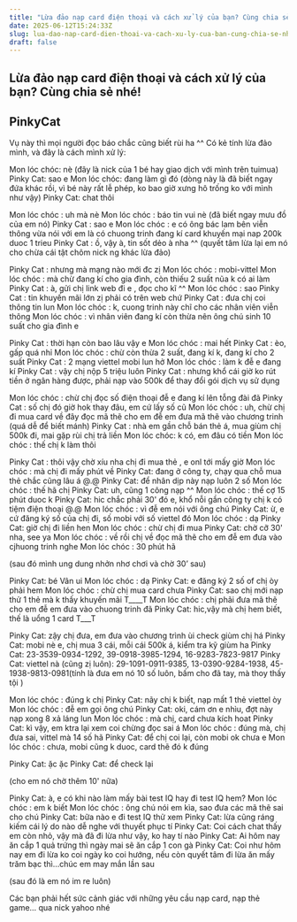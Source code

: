 ```yaml
---
title: "Lừa đảo nạp card điện thoại và cách xử lý của bạn? Cùng chia sẻ nhé!"
date: 2025-06-12T15:24:33Z
slug: lua-dao-nap-card-dien-thoai-va-cach-xu-ly-cua-ban-cung-chia-se-nhe
draft: false
---
```


## Lừa đảo nạp card điện thoại và cách xử lý của bạn? Cùng chia sẻ nhé!

## PinkyCat

Vụ này thì mọi người đọc báo chắc cũng biết rùi ha ^^
Có kẻ tính lừa đảo mình, và đây là cách mình xử lý:
 
 
Mon lóc chóc: nè (đây là nick của 1 bé hay giao dịch với mình trên tuimua)
Pinky Cat: sao e
Mon lóc chóc: đang làm gì đó (dòng này là đã biết ngay đứa khác rồi, vì bé này rất lễ phép, ko bao giờ xưng hô trống ko với mình như vậy)
Pinky Cat: chat thôi
 
Mon lóc chóc : uh mà nè
Mon lóc chóc : báo tin vui nè (đã biết ngay mưu đồ của em nó)
Pinky Cat : sao e
Mon lóc chóc : e có ông bác lam bên viễn thông vừa nói với em là có chuong trinh đang kí card khuyến mại nap 200k duoc 1 trieu
Pinky Cat : ồ, vậy à, tin sốt dẻo à nha ^^ (quyết tâm lừa lại em nó cho chừa cái tật chôm nick ng khác lừa đảo)
 
Pinky Cat : nhưng mà mạng nào mới đc zị
Mon lóc chóc : mobi-vittel
Mon lóc chóc : mà chừ đang kí cho gia đình, còn thiếu 2 suất nũa k có ai làm
Pinky Cat : à, gửi chị link web đi e , đọc cho kĩ ^^
Mon lóc chóc : sao
Pinky Cat : tin khuyến mãi lớn zị phải có trên web chứ
Pinky Cat : đưa chị coi thông tin lun
Mon lóc chóc : k, cuong trinh này chĩ cho các nhân viên viễn thông
Mon lóc chóc : vì nhân viên đang kí còn thừa nên ông chú sinh 10 suất cho gia đình e
 
Pinky Cat : thời hạn còn bao lâu vậy e
Mon lóc chóc : mai hết
Pinky Cat : èo, gấp quá nhỉ
Mon lóc chóc : chừ còn thừa 2 suất, đang kí k, đang kí cho 2 suất
Pinky Cat : 2 mạng viettel mobi lun hở
Mon lóc chóc : làm k đễ e đang kí
Pinky Cat : vậy chị nộp 5 triệu luôn
Pinky Cat : nhưng khổ cái giờ ko rút tiền ở ngân hàng được, phải nạp vào 500k để thay đổi gói dịch vụ sử dụng
 
Mon lóc chóc : chừ chị đọc số điện thoại đễ e đang kí lên tỗng đài đã
Pinky Cat : số chị đó giờ hok thay đâu, em cứ lấy số cũ
Mon lóc chóc : uh, chừ chị đi mua card về đây đọc mã thẽ cho em đễ em đưa mã thẽ vào chương trinh (quá dễ để biết mánh)
Pinky Cat : nhà em gần chỗ bán thẻ á, mua giùm chị 500k đi, mai gặp rùi chị trả liền
Mon lóc chóc: k có, em đâu có tiền
Mon lóc chóc : thế chị k làm thôi
 
Pinky Cat : thôi vậy chờ xíu nha chị đi mua thẻ , e onl tới mấy giờ
Mon lóc chóc : mà chị đi mấy phút về
Pinky Cat: đang ở công ty, chạy qua chỗ mua thẻ chắc cũng lâu á @.@
Pinky Cat: để nhân dịp này nạp luôn 2 số
Mon lóc chóc : thế hã chị
Pinky Cat: uh, cũng 1 công nạp ^^
Mon lóc chóc : thế cợ 15 phút duoc k
Pinky Cat: hic chắc phải 30' đó e, khổ nỗi gần công ty chị k có tiệm điện thoại @.@
Mon lóc chóc : vì đễ em nói với ông chú
Pinky Cat: ừ, e cứ đăng ký số của chị đi, số mobi với số viettel đó
Mon lóc chóc : dạ
Pinky Cat: giờ chị đi liền hen
Mon lóc chóc : chừ chị đi mua
Pinky Cat: chờ cỡ 30' nha, see ya
Mon lóc chóc : về rồi chị về đọc mã thẽ cho em đễ em đưa vào cjhuong trinh nghe
Mon lóc chóc : 30 phút hã
 
(sau đó mình ung dung nhởn nhơ chơi và chờ 30’ sau)
 
Pinky Cat: bé Vân ui
Mon lóc chóc : dạ
Pinky Cat: e đăng ký 2 số of chị òy phải hem
Mon lóc chóc : chừ chị mua card chưa
Pinky Cat: sao chị mới nạp thử 1 thẻ mà k thấy khuyến mãi T____T
Mon lóc chóc : chị phãi đưa mã thẽ cho em đễ em đưa vào chuong trinh đã
Pinky Cat: hic,vậy mà chị hem biết, thế là uổng 1 card T___T
 
Pinky Cat: zậy chị đưa, em đưa vào chương trình ùi check giùm chị há
Pinky Cat: mobi nè e, chị mua 3 cái, mỗi cái 500k á, kiểm tra kỹ giùm ha
Pinky Cat: 23-3539-0934-1292, 39-0918-3985-1294, 16-9283-7823-9817
Pinky Cat: viettel nà (cũng zị luôn): 29-1091-0911-9385, 13-0390-9284-1938, 45-1938-9813-0981(tính là đưa em nó 10 số luôn, bấm cho đã tay, mà thoy thấy tội  )
 
Mon lóc chóc : đúng k chị
Pinky Cat: nãy chị k biết, nạp mất 1 thẻ viettel òy
Mon lóc chóc : đễ em gọi ông chú
Pinky Cat: oki, cám ơn e nhìu, đợt này nạp xong 8 xả láng lun
Mon lóc chóc : mà chị, card chưa kích hoat
Pinky Cat: kì vậy, em ktra lại xem coi chừng đọc sai á
Mon lóc chóc : đúng mà, chị đưa sai, vittel mà 14 số hã
Pinky Cat: để chị coi lại, còn mobi ok chưa e
Mon lóc chóc : chưa, mobi cũng k duoc, card thẽ đó k đúng
 
Pinky Cat: ặc ặc
Pinky Cat: để check lại
 
(cho em nó chờ thêm 10' nữa)
 
Pinky Cat: à, e có khi nào làm mấy bài test IQ hay đi test IQ hem?
Mon lóc chóc : em k biết
Mon lóc chóc : ông chú nói em kìa, sao đưa các mã thẽ sai cho chú
Pinky Cat: bữa nào e đi test IQ thử xem
Pinky Cat: lừa cũng ráng kiếm cái lý do nào dễ nghe với thuyết phục tí
Pinky Cat: Coi cách chat thấy em còn nhỏ, vậy mà đã đi lừa như vậy, ko hay tí nào
Pinky Cat: Ai hôm nay ăn cắp 1 quả trứng thì ngày mai sẽ ăn cắp 1 con gà
Pinky Cat: Coi như hôm nay em đi lừa ko coi ngày ko coi hướng, nếu còn quyết tâm đi lừa ăn mấy trăm bạc thì…chúc em may mắn lần sau
 
(sau đó là em nó im re luôn)
 
Các bạn phải hết sức cảnh giác với những yêu cầu nạp card, nạp thẻ game… qua nick yahoo nhé
